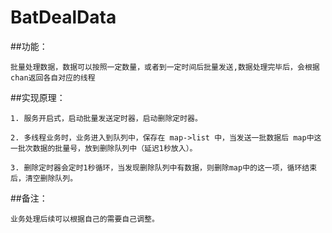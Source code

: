 # BatDealData

##功能：

	批量处理数据，数据可以按照一定数量，或者到一定时间后批量发送,数据处理完毕后，会根据chan返回各自对应的线程

##实现原理：

	1. 服务开启式，启动批量发送定时器，启动删除定时器。

	2. 多线程业务时，业务进入到队列中，保存在 map->list 中，当发送一批数据后 map中这一批次数据的批量号，放到删除队列中（延迟1秒放入）。

	3. 删除定时器会定时1秒循环，当发现删除队列中有数据，则删除map中的这一项，循环结束后，清空删除队列。

##备注：

	业务处理后续可以根据自己的需要自己调整。
	
	
	
